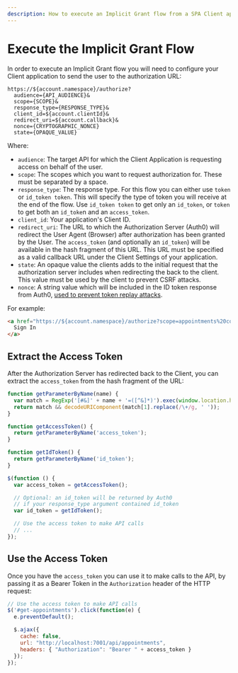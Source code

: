```yaml
---
description: How to execute an Implicit Grant flow from a SPA Client application
---
```


# Execute the Implicit Grant Flow

In order to execute an Implicit Grant flow you will need to configure your Client application to send the user to the authorization URL:

```text
https://${account.namespace}/authorize?
  audience={API_AUDIENCE}&
  scope={SCOPE}&
  response_type={RESPONSE_TYPE}&
  client_id=${account.clientId}&
  redirect_uri=${account.callback}&
  nonce={CRYPTOGRAPHIC_NONCE}
  state={OPAQUE_VALUE}
```

Where:

* `audience`: The target API for which the Client Application is requesting access on behalf of the user.
* `scope`: The scopes which you want to request authorization for. These must be separated by a space.
* `response_type`: The response type. For this flow you can either use `token` or `id_token token`. This will specify the type of token you will receive at the end of the flow. Use `id_token token` to get only an `id_token`, or `token` to get both an `id_toke`n and an `access_token`.
* `client_id`: Your application's Client ID.
* `redirect_uri`: The URL to which the Authorization Server (Auth0) will redirect the User Agent (Browser) after authorization has been granted by the User. The `access_token` (and optionally an `id_token`) will be available in the hash fragment of this URL. This URL must be specified as a valid callback URL under the Client Settings of your application.
* `state`: An opaque value the clients adds to the initial request that the authorization server includes when redirecting the back to the client. This value must be used by the client to prevent CSRF attacks.
* `nonce`: A string value which will be included in the ID token response from Auth0, [used to prevent token replay attacks](/api-auth/tutorials/nonce).

For example:

```html
<a href="https://${account.namespace}/authorize?scope=appointments%20contacts&audience=appointments:api&response_type=id_token%20token&client_id=${account.clientId}&redirect_uri=${account.callback}">
  Sign In
</a>
```

## Extract the Access Token

After the Authorization Server has redirected back to the Client, you can extract the `access_token` from the hash fragment of the URL:

```js
function getParameterByName(name) {
  var match = RegExp('[#&]' + name + '=([^&]*)').exec(window.location.hash);
  return match && decodeURIComponent(match[1].replace(/\+/g, ' '));
}

function getAccessToken() {
  return getParameterByName('access_token');
}

function getIdToken() {
  return getParameterByName('id_token');
}

$(function () {
  var access_token = getAccessToken();

  // Optional: an id_token will be returned by Auth0
  // if your response_type argument contained id_token
  var id_token = getIdToken();

  // Use the access token to make API calls
  // ...
});
```

## Use the Access Token

Once you have the `access_token` you can use it to make calls to the API, by passing it as a Bearer Token in the `Authorization` header of the HTTP request:

``` js
// Use the access token to make API calls
$('#get-appointments').click(function(e) {
  e.preventDefault();

  $.ajax({
    cache: false,
    url: "http://localhost:7001/api/appointments",
    headers: { "Authorization": "Bearer " + access_token }
  });
});
```
